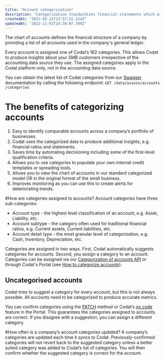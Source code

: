 ```yaml
---
title: "Account categorization"
description: "Categorization standardizes financial statements which are used to produce insights about your customers' financial health"
createdAt: "2022-02-21T13:57:52.224Z"
updatedAt: "2022-11-02T14:38:07.399Z"
---
```


The chart of accounts defines the financial structure of a company by providing a list of all accounts used in the company's general ledger.

Every account is assigned one of Codat’s 162 categories. This allows Codat to produce insights about your SMB customers irrespective of the accounting data source they use. The assigned categories apply in the Codat platform only, not in the accounting data source.

You can obtain the latest list of Codat categories from our <a className="external" href="https://api.codat.io/swagger/index.html#/Assess/get_data_assess_accounts_categories" target="_blank">Swagger</a> documentation by calling the following endpoint:
`GET ​/data​/assess​/accounts​/categories`

# The benefits of categorizing accounts

1. Easy to identify comparable accounts across a company’s portfolio of businesses.
2. Codat uses the categorized data to produce additional insights, e.g. financial ratios and statements.
3. Saves time by automating decisioning including some of the first-level qualification criteria.
4. Allows you to use categories to populate your own internal credit templates or spreading tools.
5. Allows you to view the chart of accounts in our standard categorized model OR in the original format of the small business.
6. Improves monitoring as you can use this to create alerts for deteriorating trends.

#How are categories assigned to accounts?
Account categories have three sub-categories:

- Account type - the highest level classification of an account, e.g. Asset, Liability, etc.
- Account subtype - the category often used for traditional financial ratios, e.g. Current assets, Current liabilities, etc.
- Account detail type - the most granular level of categorization, e.g. Cash, Inventory, Depreciation, etc.

Categories are assigned in two ways. First, Codat automatically suggests categories for accounts. Second, you assign a category to an account. Categories can be assigned via our [Categorization of accounts API](/assess-api-categorization-of-accounts#update-categories-for-a-company) or through Codat's Portal (see [How to categorize accounts](/assess/portal/overview-categorization-of-accounts#how-to-categorize-accounts)).

## Uncategorised accounts

Codat tries to suggest a category for every account, but this is not always possible. All accounts need to be categorized to produce accurate metrics.

You can confirm categories using the <a className="external" href="https://api.codat.io/swagger/index.html#/Assess/patch_data_companies__companyId__connections__connectionId__assess_accounts_categories" target="_blank">PATCH</a> method or Codat’s <a className="external" href="https://app.codat.io/" target="_blank">no code</a> feature in the Portal. This guarantees the categories assigned to accounts are correct. If you disagree with a suggestion, you can assign a different category.

#How often is a company’s account categories updated?
A company’s categories are updated each time it syncs to Codat. Previously-confirmed categories will not revert back to the suggested category unless a better suited category was added to Codat’s list of categories. You will then confirm whether the suggested category is correct for the account.
